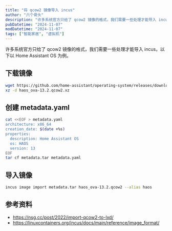 ```yaml
---
title: "将 qcow2 镜像导入 incus"
author: "六个骨头"
description: "许多系统官方只给了 qcow2 镜像的格式，我们需要一些处理才能导入 incus"
pubDatetime: "2024-11-07"
modDatetime: "2024-11-07"
tags: ["智能家居", "虚拟机"]
---
```


许多系统官方只给了 qcow2 镜像的格式，我们需要一些处理才能导入 incus，以下以 Home Assistant OS 为例。

## 下载镜像

```bash
wget https://github.com/home-assistant/operating-system/releases/download/13.2/haos_ova-13.2.qcow2.xz
xz -d haos_ova-13.2.qcow2.xz
```

## 创建 metadata.yaml

```bash
cat <<EOF > metadata.yaml
architecture: x86_64
creation_date: $(date +%s)
properties:
  description: Home Assistant OS
  os: HAOS
  version: 13
EOF
tar cf metadata.tar metadata.yaml
```

## 导入镜像

```bash
incus image import metadata.tar haos_ova-13.2.qcow2 --alias haos
```

## 参考资料
- https://nsg.cc/post/2022/import-qcow2-to-lxd/
- https://linuxcontainers.org/incus/docs/main/reference/image_format/
